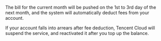 The bill for the current month will be pushed on the 1st to 3rd day of the next month, and the system will automatically deduct fees from your account.

If your account falls into arrears after fee deduction, Tencent Cloud will suspend the service, and reactivated it after you top up the balance.